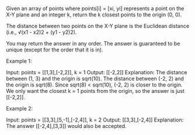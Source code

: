 Given an array of points where points[i] = [xi, yi] represents a point on the X-Y plane and an integer k, return the k closest points to the origin (0, 0).

The distance between two points on the X-Y plane is the Euclidean distance (i.e., √(x1 - x2)2 + (y1 - y2)2).

You may return the answer in any order. The answer is guaranteed to be unique (except for the order that it is in).


Example 1:

Input: points = [[1,3],[-2,2]], k = 1
Output: [[-2,2]]
Explanation:
The distance between (1, 3) and the origin is sqrt(10).
The distance between (-2, 2) and the origin is sqrt(8).
Since sqrt(8) < sqrt(10), (-2, 2) is closer to the origin.
We only want the closest k = 1 points from the origin, so the answer is just [[-2,2]].


Example 2:

Input: points = [[3,3],[5,-1],[-2,4]], k = 2
Output: [[3,3],[-2,4]]
Explanation: The answer [[-2,4],[3,3]] would also be accepted.
